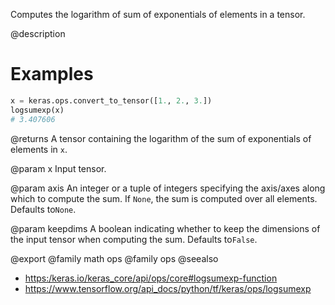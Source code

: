 Computes the logarithm of sum of exponentials of elements in a tensor.

@description

# Examples
```python
x = keras.ops.convert_to_tensor([1., 2., 3.])
logsumexp(x)
# 3.407606
```

@returns
A tensor containing the logarithm of the sum of exponentials of
elements in `x`.

@param x
Input tensor.

@param axis
An integer or a tuple of integers specifying the axis/axes
along which to compute the sum. If `None`, the sum is computed
over all elements. Defaults to`None`.

@param keepdims
A boolean indicating whether to keep the dimensions of
the input tensor when computing the sum. Defaults to`False`.

@export
@family math ops
@family ops
@seealso
+ <https:/keras.io/keras_core/api/ops/core#logsumexp-function>
+ <https://www.tensorflow.org/api_docs/python/tf/keras/ops/logsumexp>
